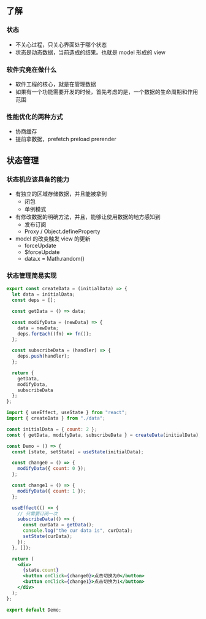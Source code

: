 ## 了解

### 状态

- 不关心过程，只关心界面处于哪个状态
- 状态是动态数据，当前造成的结果。也就是 model 形成的 view

### 软件究竟在做什么

- 软件工程的核心，就是在管理数据
- 如果有一个功能需要开发的时候，首先考虑的是，一个数据的生命周期和作用范围

### 性能优化的两种方式

- 协商缓存
- 提前拿数据，prefetch preload prerender

## 状态管理

### 状态机应该具备的能力

- 有独立的区域存储数据，并且能被拿到
  - 闭包
  - 单例模式
- 有修改数据的明确方法，并且，能够让使用数据的地方感知到
  - 发布订阅
  - Proxy / Object.defineProperty
- model 的改变触发 view 的更新
  - forceUpdate
  - $forceUpdate
  - data.x = Math.random()

### 状态管理简易实现

```js
export const createData = (initialData) => {
  let data = initialData;
  const deps = [];

  const getData = () => data;

  const modifyData = (newData) => {
    data = newData;
    deps.forEach((fn) => fn());
  };

  const subscribeData = (handler) => {
    deps.push(handler);
  };

  return {
    getData,
    modifyData,
    subscribeData
  };
};
```

```jsx
import { useEffect, useState } from "react";
import { createData } from "./data";

const initialData = { count: 2 };
const { getData, modifyData, subscribeData } = createData(initialData);

const Demo = () => {
  const [state, setState] = useState(initialData);

  const change0 = () => {
    modifyData({ count: 0 });
  };

  const change1 = () => {
    modifyData({ count: 1 });
  };

  useEffect(() => {
    // 只需要订阅一次
    subscribeData(() => {
      const curData = getData();
      console.log("the cur data is", curData);
      setState(curData);
    });
  }, []);

  return (
    <div>
      {state.count}
      <button onClick={change0}>点击切换为0</button>
      <button onClick={change1}>点击切换为1</button>
    </div>
  );
};

export default Demo;
```
